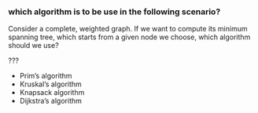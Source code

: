 ### which algorithm is to be use in the following scenario?


Consider a complete, weighted graph. If we want to compute its minimum spanning tree,
which starts from a given node we choose, which algorithm should we use?

???

* Prim’s algorithm
* Kruskal’s algorithm
* Knapsack algorithm
* Dijkstra’s algorithm
